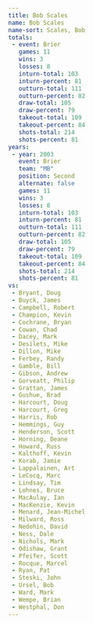 ```yaml
---
title: Bob Scales
name: Bob Scales
name-sort: Scales, Bob
totals:
 - event: Brier
   games: 11
   wins: 3
   losses: 8
   inturn-total: 103
   inturn-percent: 81
   outturn-total: 111
   outturn-percent: 82
   draw-total: 105
   draw-percent: 79
   takeout-total: 109
   takeout-percent: 84
   shots-total: 214
   shots-percent: 81
years:
 - year: 2003
   event: Brier
   team: "MB"
   position: Second
   alternate: false
   games: 11
   wins: 3
   losses: 8
   inturn-total: 103
   inturn-percent: 81
   outturn-total: 111
   outturn-percent: 82
   draw-total: 105
   draw-percent: 79
   takeout-total: 109
   takeout-percent: 84
   shots-total: 214
   shots-percent: 81
vs:
 - Bryant, Doug
 - Buyck, James
 - Campbell, Robert
 - Champion, Kevin
 - Cochrane, Bryan
 - Cowan, Chad
 - Dacey, Mark
 - Desilets, Mike
 - Dillon, Mike
 - Ferbey, Randy
 - Gamble, Bill
 - Gibson, Andrew
 - Gorveatt, Philip
 - Grattan, James
 - Gushue, Brad
 - Harcourt, Doug
 - Harcourt, Greg
 - Harris, Rob
 - Hemmings, Guy
 - Henderson, Scott
 - Horning, Deane
 - Howard, Russ
 - Kalthoff, Kevin
 - Korab, Jamie
 - Lappalainen, Art
 - LeCocq, Marc
 - Lindsay, Tim
 - Lohnes, Bruce
 - MacAulay, Ian
 - MacKenzie, Kevin
 - Menard, Jean-Michel
 - Milward, Ross
 - Nedohin, David
 - Ness, Dale
 - Nichols, Mark
 - Odishaw, Grant
 - Pfeifer, Scott
 - Rocque, Marcel
 - Ryan, Pat
 - Steski, John
 - Ursel, Bob
 - Ward, Mark
 - Wempe, Brian
 - Westphal, Don
---
```

